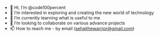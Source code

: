 - 👋 Hi, I’m @code100percent
- 👀 I’m interested in exploring and creating the new world of technology 
- 🌱 I’m currently learning what is useful to me 
- 💞️ I’m looking to collaborate on various advance projects
- 📫 How to reach me - by email (sehajthewarrior@gmail.com)
